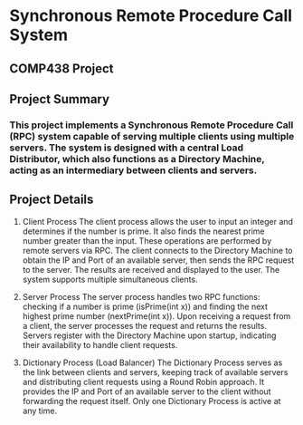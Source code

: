 # Synchronous Remote Procedure Call System
## COMP438 Project 
## Project Summary
### This project implements a Synchronous Remote Procedure Call (RPC) system capable of serving multiple clients using multiple servers. The system is designed with a central Load Distributor, which also functions as a Directory Machine, acting as an intermediary between clients and servers.

## Project Details
1. Client Process
The client process allows the user to input an integer and determines if the number is prime. It also finds the nearest prime number greater than the input. These operations are performed by remote servers via RPC. The client connects to the Directory Machine to obtain the IP and Port of an available server, then sends the RPC request to the server. The results are received and displayed to the user. The system supports multiple simultaneous clients.

2. Server Process
The server process handles two RPC functions: checking if a number is prime (isPrime(int x)) and finding the next highest prime number (nextPrime(int x)). Upon receiving a request from a client, the server processes the request and returns the results. Servers register with the Directory Machine upon startup, indicating their availability to handle client requests.

3. Dictionary Process (Load Balancer)
The Dictionary Process serves as the link between clients and servers, keeping track of available servers and distributing client requests using a Round Robin approach. It provides the IP and Port of an available server to the client without forwarding the request itself. Only one Dictionary Process is active at any time.
